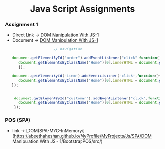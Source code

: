 <h1  align="center" >  Java Script Assignments  </h1>

### Assignment 1


* Direct Link -> [DOM Manipulation With JS-1](https://abeethaheshan.github.io/MyProfile/MyProjects/SPA/DOM%20Manipulation%20With%20JS%20-%201/BootstrapPOS/src/)     
* Document ->  [DOM Manipulation With JS-1](https://github.com/AbeethaHeshan/MyProfile/tree/master/MyProjects/SPA/DOM%20Manipulation%20With%20JS%20-%201/BootstrapPOS/src)

```javaScript
                      // navigation

   document.getElementById("order").addEventListener("click",function(){
      document.getElementsByClassName("Home")[0].innerHTML = document.getElementsByClassName("orders")[0].innerHTML;
      }); 

   document.getElementById("item").addEventListener("click",function(){
      document.getElementsByClassName("Home")[0].innerHTML = document.getElementsByClassName("items")[0].innerHTML;
   });


    document.getElementById("customer").addEventListener("click",function(){
      document.getElementsByClassName("Home")[0].innerHTML = document.getElementsByClassName("customers")[0].innerHTML;
    });

```

### POS (SPA)
* link -> [DOM(SPA-MVC-InMemory)](https://abeethaheshan.github.io/MyProfile/MyProjects/Js/SPA/DOM Manipulation With JS - 1/BootstrapPOS/src/)   
  






